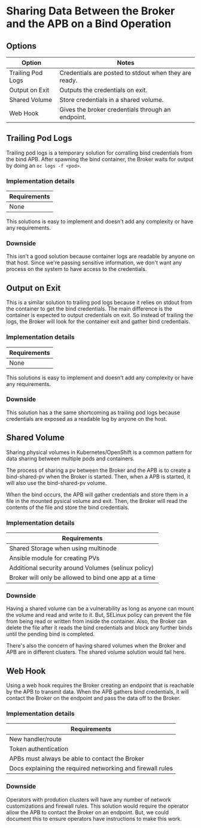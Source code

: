 # Sharing Data Between the Broker and the APB on a Bind Operation

## Options
| Option            | Notes     |
| ----------------- | --------- |
| Trailing Pod Logs | Credentials are posted to stdout when they are ready. |
| Output on Exit    | Outputs the credentials on exit. |
| Shared Volume     | Store credentials in a shared volume. |
| Web Hook          | Gives the broker credentials through an endpoint. |

## Trailing Pod Logs
Trailing pod logs is a temporary solution for corralling bind credentials from
the bind APB. After spawning the bind container, the Broker waits for output
by doing an `oc logs -f <pod>`.

### Implementation details
| Requirements |
| ------------ |
| None         |

This solutions is easy to implement and doesn't add any complexity or have any
requirements.

### Downside
This isn't a good solution because container logs are readable by anyone
on that host. Since we're passing sensitive information, we don't want any
process on the system to have access to the credentials.

## Output on Exit
This is a similar solution to trailing pod logs because it relies on stdout
from the container to get the bind credentials.  The main difference is the
container is expected to output credentials on exit.  So instead of trailing
the logs, the Broker will look for the container exit and gather bind
credentials.

### Implementation details
| Requirements |
| ------------ |
| None         |

This solutions is easy to implement and doesn't add any complexity or have any
requirements.

### Downside
This solution has a the same shortcoming as trailing pod logs because
credentials are exposed as a readable log by anyone on the host.

## Shared Volume
Sharing physical volumes in Kubernetes/OpenShift is a common pattern for data
sharing between multiple pods and containers.

The process of sharing a pv between the Broker and the APB is to create a
bind-shared-pv when the Broker is started. Then, when a APB is started, it will
also use the bind-shared-pv volume.

When the bind occurs, the APB will gather credentials and store them in a file
in the mounted pysical volume and exit. Then, the Broker will read the contents
of the file and store the bind credentials.

### Implementation details
| Requirements |
| ------------ |
| Shared Storage when using multinode   |
| Ansible module for creating PVs |
| Additional security around Volumes (selinux policy) |
| Broker will only be allowed to bind one app at a time |

### Downside
Having a shared volume can be a vulnerability as long as anyone can mount the
volume and read and write to it.  But, SELinux policy can prevent the file
from being read or written from inside the container.  Also, the Broker can
delete the file after it reads the bind credentials and block any further binds
until the pending bind is completed.

There's also the concern of having shared volumes when the Broker and APB are in
different clusters. The shared volume solution would fail here.

## Web Hook
Using a web hook requires the Broker creating an endpoint that is reachable by
the APB to transmit data. When the APB gathers bind credentials, it will contact
the Broker on the endpoint and pass the data off to the Broker.

### Implementation details
| Requirements |
| ------------ |
| New handler/route |
| Token authentication |
| APBs must always be able to contact the Broker |
| Docs explaining the required networking and firewall rules |

### Downside
Operators with prodution clusters will have any number of network customizations
and firewall rules.  This solution would require the operator allow the APB to
contact the Broker on an endpoint. But, we could document this to ensure
operators have instructions to make this work.
